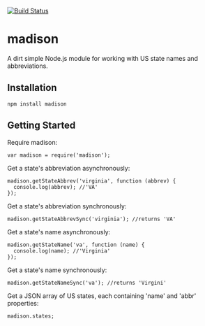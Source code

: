[![Build Status](https://secure.travis-ci.org/mdb/madison.png)](http://travis-ci.org/mdb/madison)

# madison

A dirt simple Node.js module for working with US state names and abbreviations.

## Installation
  
    npm install madison

## Getting Started

Require madison:
  
    var madison = require('madison');

Get a state's abbreviation asynchronously:

    madison.getStateAbbrev('virginia', function (abbrev) {
      console.log(abbrev); //'VA'
    });

Get a state's abbreviation synchronously:

    madison.getStateAbbrevSync('virginia'); //returns 'VA'

Get a state's name asynchronously:

    madison.getStateName('va', function (name) {
      console.log(name); //'Virginia'
    });

Get a state's name synchronously:

    madison.getStateNameSync('va'); //returns 'Virgini'

Get a JSON array of US states, each containing 'name' and 'abbr' properties:

    madison.states;
